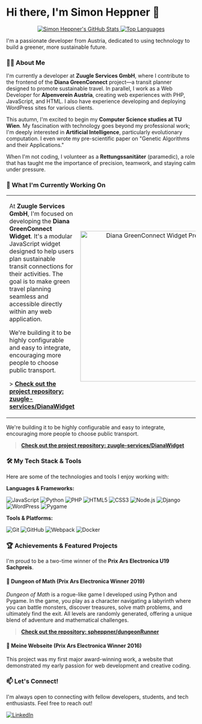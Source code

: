 # Hi there, I'm Simon Heppner 👋

<p align="center">
  <a href="https://github.com/spheppner">
    <img src="https://github-readme-stats.vercel.app/api?username=spheppner&show_icons=true&theme=github_dark&hide_border=true&count_private=true" alt="Simon Heppner's GitHub Stats" />
  </a>
  <a href="https://github.com/spheppner">
    <img src="https://github-readme-stats.vercel.app/api/top-langs/?username=spheppner&layout=compact&theme=github_dark&hide_border=true&langs_count=8" alt="Top Languages" />
  </a>
</p>

I'm a passionate developer from Austria, dedicated to using technology to build a greener, more sustainable future.

### 👨‍💻 About Me

I'm currently a developer at **Zuugle Services GmbH**, where I contribute to the frontend of the **Diana GreenConnect** project—a transit planner designed to promote sustainable travel. In parallel, I work as a Web Developer for **Alpenverein Austria**, creating web experiences with PHP, JavaScript, and HTML. I also have experience developing and deploying WordPress sites for various clients.

This autumn, I'm excited to begin my **Computer Science studies at TU Wien**. My fascination with technology goes beyond my professional work; I'm deeply interested in **Artificial Intelligence**, particularly evolutionary computation. I even wrote my pre-scientific paper on "Genetic Algorithms and their Applications."

When I'm not coding, I volunteer as a **Rettungssanitäter** (paramedic), a role that has taught me the importance of precision, teamwork, and staying calm under pressure.

### 🚀 What I'm Currently Working On

<table style="border:none; border-collapse: collapse;">
  <tr>
    <td valign="top">
      <p>At <strong>Zuugle Services GmbH</strong>, I'm focused on developing the <strong>Diana GreenConnect Widget</strong>. It's a modular JavaScript widget designed to help users plan sustainable transit connections for their activities. The goal is to make green travel planning seamless and accessible directly within any web application.</p>
      <p>We're building it to be highly configurable and easy to integrate, encouraging more people to choose public transport.</p>
      <p>> <strong><a href="https://github.com/zuugle-services/DianaWidget" target="_blank">Check out the project repository: zuugle-services/DianaWidget</a></strong></p>
    </td>
    <td width="400" align="center">
      <img src="https://github.com/user-attachments/assets/86725bc6-2b4f-4439-b366-37bd23062792" alt="Diana GreenConnect Widget Preview" width="400"/>
    </td>
  </tr>
</table>


We're building it to be highly configurable and easy to integrate, encouraging more people to choose public transport.

> **[Check out the project repository: zuugle-services/DianaWidget](https://github.com/zuugle-services/DianaWidget)**

### 🛠️ My Tech Stack & Tools

Here are some of the technologies and tools I enjoy working with:

**Languages & Frameworks:**
<p>
    <img src="https://img.shields.io/badge/javascript-%23323330.svg?style=for-the-badge&logo=javascript&logoColor=%23F7DF1E" alt="JavaScript"/>
    <img src="https://img.shields.io/badge/python-3670A0?style=for-the-badge&logo=python&logoColor=ffdd54" alt="Python"/>
    <img src="https://img.shields.io/badge/php-%23777BB4.svg?style=for-the-badge&logo=php&logoColor=white" alt="PHP"/>
    <img src="https://img.shields.io/badge/html5-%23E34F26.svg?style=for-the-badge&logo=html5&logoColor=white" alt="HTML5"/>
    <img src="https://img.shields.io/badge/css3-%231572B6.svg?style=for-the-badge&logo=css3&logoColor=white" alt="CSS3"/>
    <img src="https://img.shields.io/badge/node.js-6DA55F?style=for-the-badge&logo=node.js&logoColor=white" alt="Node.js"/>
    <img src="https://img.shields.io/badge/django-%23092E20.svg?style=for-the-badge&logo=django&logoColor=white" alt="Django"/>
    <img src="https://img.shields.io/badge/WordPress-%23117AC9.svg?style=for-the-badge&logo=WordPress&logoColor=white" alt="WordPress"/>
    <img src="https://img.shields.io/badge/pygame-000000?style=for-the-badge&logo=python&logoColor=white" alt="Pygame"/>
</p>

**Tools & Platforms:**
<p>
    <img src="https://img.shields.io/badge/git-%23F05033.svg?style=for-the-badge&logo=git&logoColor=white" alt="Git"/>
    <img src="https://img.shields.io/badge/github-%23121011.svg?style=for-the-badge&logo=github&logoColor=white" alt="GitHub"/>
    <img src="https://img.shields.io/badge/webpack-%238DD6F9.svg?style=for-the-badge&logo=webpack&logoColor=black" alt="Webpack"/>
    <img src="https://img.shields.io/badge/docker-%230db7ed.svg?style=for-the-badge&logo=docker&logoColor=white" alt="Docker"/>
</p>

### 🏆 Achievements & Featured Projects

I'm proud to be a two-time winner of the **Prix Ars Electronica U19 Sachpreis**.

#### 🥇 Dungeon of Math (Prix Ars Electronica Winner 2019)
*Dungeon of Math* is a rogue-like game I developed using Python and Pygame. In the game, you play as a character navigating a labyrinth where you can battle monsters, discover treasures, solve math problems, and ultimately find the exit. All levels are randomly generated, offering a unique blend of adventure and mathematical challenges.
> **[Check out the repository: spheppner/dungeonRunner](https://github.com/spheppner/dungeonRunner)**

#### 🥇 Meine Webseite (Prix Ars Electronica Winner 2016)
This project was my first major award-winning work, a website that demonstrated my early passion for web development and creative coding.

### 📫 Let's Connect!

I'm always open to connecting with fellow developers, students, and tech enthusiasts. Feel free to reach out!

<p>
    <a href="https://www.linkedin.com/in/simon-pablo-heppner" target="_blank">
        <img src="https://img.shields.io/badge/linkedin-%230077B5.svg?style=for-the-badge&logo=linkedin&logoColor=white" alt="LinkedIn"/>
    </a>
</p>

